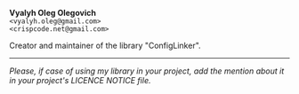 **Vyalyh Oleg Olegovich**  
`<vyalyh.oleg@gmail.com>`  
`<crispcode.net@gmail.com>`

Creator and maintainer of the library "ConfigLinker".

---

*Please, if case of using my library in your project, add the mention about it in your project's LICENCE NOTICE file.*
